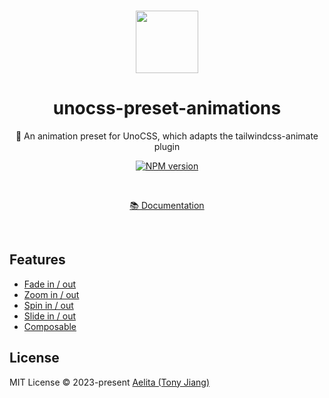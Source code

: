 <br>

<p align="center">
<img src="./docs/src/public/logo.svg" style="width:100px;" />
</p>

<h1 align="center">unocss-preset-animations</h1>

<p align="center">
💅 An animation preset for UnoCSS, which adapts the tailwindcss-animate plugin
</p>

<p align="center">
<a href="https://www.npmjs.com/package/unocss-preset-animations"><img src="https://img.shields.io/npm/v/unocss-preset-animations?color=c95f8b" alt="NPM version"></a></p>

<br>
<p align="center">
<a href="https://unocss-preset-animations.aelita.me/">📚 Documentation</a>
</p>
<br>

## Features

- [Fade in / out](https://unocss-preset-animations.aelita.me/animations/fade.html)
- [Zoom in / out](https://unocss-preset-animations.aelita.me/animations/zoom.html)
- [Spin in / out](https://unocss-preset-animations.aelita.me/animations/spin.html)
- [Slide in / out](https://unocss-preset-animations.aelita.me/animations/slide.html)
- [Composable](https://unocss-preset-animations.aelita.me/animations/)


## License

MIT License © 2023-present [Aelita (Tony Jiang)](https://aelita.me/)
